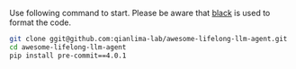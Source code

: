 Use following command to start. Please be aware that [black](https://black.readthedocs.io/en/stable/) is used to format the code.

```bash
git clone ggit@github.com:qianlima-lab/awesome-lifelong-llm-agent.git
cd awesome-lifelong-llm-agent
pip install pre-commit==4.0.1
```